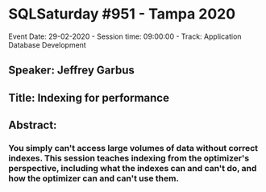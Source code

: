 # SQLSaturday #951 - Tampa 2020
Event Date: 29-02-2020 - Session time: 09:00:00 - Track: Application  Database Development
## Speaker: Jeffrey Garbus
## Title: Indexing for performance
## Abstract:
### You simply can't access large volumes of data without correct indexes. This session teaches indexing from the optimizer's perspective, including what the indexes can and can't do, and how the optimizer can and can't use them.
